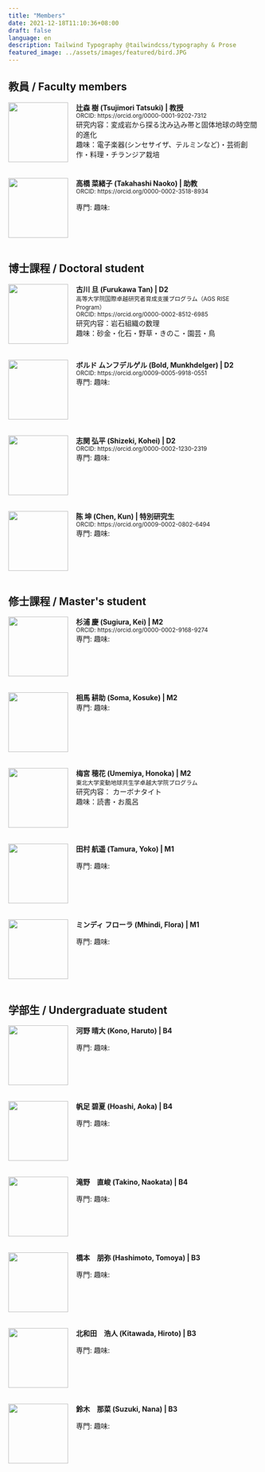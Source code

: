 ```yaml
---
title: "Members"
date: 2021-12-18T11:10:36+08:00
draft: false
language: en
description: Tailwind Typography @tailwindcss/typography & Prose
featured_image: ../assets/images/featured/bird.JPG
---
```

<!-- Markdown の上部などで <style> を書ける環境なら -->
<style>
.img-left {
  float: left;
  width: 120px;          /* 写真サイズ */
  margin: 0 1rem 1rem 0; /* 右と下に余白 */
}
.photo-box{
  /* ↓ これだけで内部の float が div の外へはみ出さない */
  overflow: hidden;        /* 親に BFC を作らせる */
  margin-bottom: 1rem;     /* ブロック間の余白 */
}

.thumb{
  float: left;
  width: 120px;
  margin: 0 1rem 1rem 0;   /* 右と下に余白 */
}
.boldsymbol {
   font-weight:bold 
}

</style>

## 教員 / Faculty members



<div class="photo-box">
<img src="/images/members/TatsukiTsujimori.jpg" class="thumb">
<span class = boldsymbol>辻森 樹 (Tsujimori Tatsuki) | 教授</span>
<br>
<small>ORCID: https://orcid.org/0000-0001-9202-7312</small>
<br>
研究内容：変成岩から探る沈み込み帯と固体地球の時空間的進化
<br>
趣味：電子楽器(シンセサイザ、テルミンなど)・芸術創作・料理・チランジア栽培
<br>
</div>



<div class="photo-box">
<img src="/images/acon.jpg" class="thumb">
<span class = boldsymbol>高橋 菜緒子 (Takahashi Naoko) | 助教 </span>
<br>
<small>ORCID: https://orcid.org/0000-0002-3518-8934</small>

専門:
趣味:
</div>


## 博士課程 / Doctoral student


<div class="photo-box">
<img src="/images/members/TanFurukawa.jpg" class="thumb">
<span class=boldsymbol>古川 旦 (Furukawa Tan) | D2 </span>
<br>
<small>高等大学院国際卓越研究者育成支援プログラム（AGS RISE Program）</small>
<br>
<small>ORCID: https://orcid.org/0000-0002-8512-6985</small>
<br>
研究内容：岩石組織の数理　
<br>
趣味：砂金・化石・野草・きのこ・園芸・鳥
<br>
</div>



<div class="photo-box">
<img src="/images/acon.jpg" class="thumb">
<span class=boldsymbol>ボルド ムンフデルゲル (Bold, Munkhdelger) | D2</span>
<br>
<small>ORCID: https://orcid.org/0009-0005-9918-0551</small>
<br>
専門:
趣味:
<br>
</div>


<div class="photo-box">
<img src="/images/acon.jpg" class="thumb">
<span class=boldsymbol>志関 弘平 (Shizeki, Kohei) |  D2</span>
<br>
<small>ORCID: https://orcid.org/0000-0002-1230-2319</small>
<br>
専門:
趣味:
<br>
</div>


<div class="photo-box">
<img src="/images/acon.jpg" class="thumb">
<span class=boldsymbol>陈 坤 (Chen, Kun) | 特別研究生</span>
<br>
<small>ORCID: https://orcid.org/0009-0002-0802-6494</small>
<br>
専門:
趣味:
<br>
</div>


## 修士課程 / Master's student 

<div class="photo-box">
<img src="/images/acon.jpg" class="thumb">
<span class=boldsymbol>杉浦 慶 (Sugiura, Kei) | M2</span>
<br>
<small>ORCID: https://orcid.org/0000-0002-9168-9274</small>
<br>
専門:
趣味:
<br>
</div>



<div class="photo-box">
<img src="/images/acon.jpg" class="thumb">
<span class=boldsymbol>相馬 耕助 (Soma, Kosuke) | M2</span>
<br>
専門:
趣味:
<br>
</div>


<div class="photo-box">
<img src="/images/members/HonokaUmemiya.jpg" class="thumb">
<span class=boldsymbol>梅宮 穂花 (Umemiya, Honoka) | M2</span>
<br>
<small>東北大学変動地球共生学卓越大学院プログラム</small>
<br>
研究内容： カーボナタイト
<br>
趣味：読書・お風呂
<br>
</div>
<div class="photo-box">
<img src="/images/acon.jpg" class="thumb">
<span class=boldsymbol>田村 航遥 (Tamura, Yoko) | M1</span>

専門:
趣味:
</div>

<div class="photo-box">
<img src="/images/acon.jpg" class="thumb">
<span class=boldsymbol>ミンディ フローラ (Mhindi, Flora) | M1</span>

専門:
趣味:
</div>

## 学部生 / Undergraduate student

<div class="photo-box">
<img src="/images/acon.jpg" class="thumb">
<span class=boldsymbol>河野 晴大 (Kono, Haruto) | B4</span>

専門:
趣味:
</div>

<div class="photo-box">
<img src="/images/acon.jpg" class="thumb">
<span class=boldsymbol>帆足 碧夏 (Hoashi, Aoka) | B4</span>

専門:
趣味:
</div>

<div class="photo-box">
<img src="/images/acon.jpg" class="thumb">
<span class=boldsymbol>滝野　直峻 (Takino, Naokata) | B4</span>

専門:
趣味:
</div>

<div class="photo-box">
<img src="/images/acon.jpg" class="thumb">
<span class=boldsymbol>橋本　朋弥 (Hashimoto, Tomoya) | B3</span>

専門:
趣味:
</div>

<div class="photo-box">
<img src="/images/acon.jpg" class="thumb">
<span class=boldsymbol>北和田　浩人 (Kitawada, Hiroto) | B3</span>

専門:
趣味:
</div>

<div class="photo-box">
<img src="/images/members/NanaSuzuki.jpg" class="thumb">
<span class=boldsymbol>鈴木　那菜 (Suzuki, Nana) | B3</span>

専門:
趣味:
</div>





